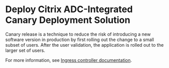 # Deploy Citrix ADC-Integrated Canary Deployment Solution

Canary release is a technique to reduce the risk of introducing a new software version in production by first rolling out the change to a small subset of users. After the user validation, the application is rolled out to the larger set of users.

For more information, see [Ingress controller documentation](https://docs.netscaler.com/en-us/citrix-k8s-ingress-controller/canary/canary).
